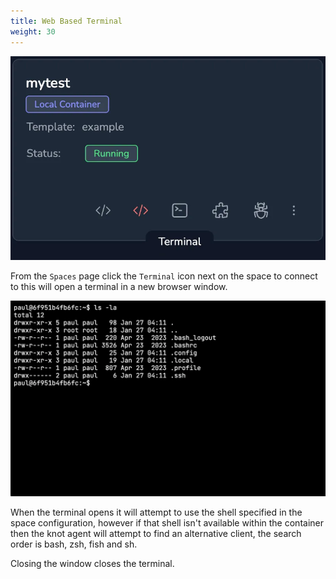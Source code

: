```yaml
---
title: Web Based Terminal
weight: 30
---
```


![Terminal Icon](terminal-icon.webp)

From the `Spaces` page click the `Terminal` icon next on the space to connect to this will open a terminal in a new browser window.

![Web Base Terminal](web-terminal.webp)

When the terminal opens it will attempt to use the shell specified in the space configuration, however if that shell isn't available within the container then the knot agent will attempt to find an alternative client, the search order is bash, zsh, fish and sh.

Closing the window closes the terminal.
